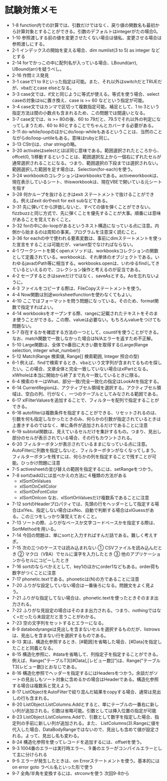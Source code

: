 # 試験対策メモ

- 1-8 function内での計算では、引数だけではなく、戻り値の関数名も最初から計算対象とすることができる。引数のデフォルトはintegerがたの場合0。
- 1-10 参照渡しする前の値を変更させたくない場合は値私、変更させる場合は参照渡しにする。
- 2-1 インデックスの開始を変える場合、dim numlist(3 to 5) as integer などとする
- 2-14 forでかっこの中に配列名が入っている場合、LBound(arr), UBound(arr)を疑うべし。
- 2-16 作問ミス発見
- 3-1 caseで1 to 9といった指定は可能。また、それ以外はswitchだとTRUEだが、vbaだとcase elseとなる。
- 3-3 case文では、if文と同じように等式が使える。等式を使う場合、select caseの対象はisに置き換え、case is >= 60 などという指定が可能。
- 3-4 case文ではカンマで区切って複数指定可能。補足として、1 to 3という指定方法は間の小数点も含まれるため、この問題では間違いとなる。
- 3-7 case文では、is >= 80の後、60 to 79だと、79.5でそれ以外の判定になってしまうため、60 to 80とすることでちゃんとカバーする必要がある。
- 3-11 do-while/loopのほかにdo/loop-whileもあるということは、当然のことながらdo/loop-untileもある。意味はrubyと同じ。
- 3-13 CStr()は、char stringの略。
- 3-20 activateはselectとほぼ同じ意味である。範囲選択されたところから、offcet(0, 1)移動するということは、範囲選択左上から一個右にずれたセルが通常選択されることになる。つまり、範囲選択の下段までは選択されない。範囲選択した範囲を足す場合は、Selection(for-each)を使う。
- 3-24 workbookのコレクションはworkbooksである。activeworkbookは、現在表示しているシート、thisworkbookは、現在VBEで開いている元シートを指す
- 3-28 何かループを抜けるときはexit ステートメントで抜けることができる。例えばexit doやexit for exit subなどである。
- 3-31 先に弾いてから評価しないと、すべての値を弾くことができない。fizzbuzzと同じ方式で、先に弾くことを優先することが大事。順番には意味があることを覚えておくこと。
- 3-32 forの中にdo-loopがあるというネスト構造になっている点に注意。内側から始まるのは周知の事実。プログラムを注意深く読むこと。
- 3-36 for eachの中で使われる要素変数は、事前にdimステートメントを使った宣言をすることは可能だが、variant型でなければならない。
- 4-1 ワークシートを開くopenメソッドは、workbooksコレクションの関数として定義されている。workbookは、それ単体のオブジェクトである。いわゆるjavaのPath等に相当する。workbooks.openは、いわゆるfindしてきているといえるので、コレクション操作と考えるのが妥当である。
- 4-2 セーブするときはsaveだけではなく、saveAsとする。Asを忘れないように。
- 4-3 ファイルをコピーする際は、FileCopyステートメントを使う。
- 4-4 Now関数は別途worksheetfunctionを使わなくてもよい。
- 4-10 ここではフォーマットを問う問題になっている。そのため、format関数で指定すればよい。
- 4-14 workbooksをオープンする際、rangeに記載されたテキストをそのまま使うことができる。この際、valueは必要ない。もちろんvalueをつけても問題ない。
- 5-7 存在するかを確認する方法の一つとして、countifを使うことができる。なお、match関数で一致しなかった場合はN/Aエラーを返すため不正解。
- 5-10 Large関数は、全体でn番目に大きい数を取得する(Large(Range selection, integer what_number))
- 5-12 Match(Range 検索値, Range[] 検索範囲, Integer 照合の型)
- 6-1 例えば、findで検索するとき、vbaという文字列が含まれてるものを探したい。この場合、文章全体と完全一致していない場合はxlPartとなる。xlWholeは本当に開始から終了まで丸々一致しているときに限る。
- 6-4 検索のキーはWhat、部分一致/完全一致化の指定はLookAtを指定する。
- 6-14 CurrentRegionは、アクティブセル領域を選択する。アクティブセル領域は、空白の列、行がなく、一つのテーブルとしてみなされる範囲である。
- 6-17 xlFilterValuesを追加することで、フィルターを配列で指定することができる。
- 6-18 autofilterは複数条件を指定することができる、リセットされるのは、引数を何も指定しなかったときのみ、何らかの引数が指定されているときは上書きするのではなく、単に条件が追加されるだけであることに注意
- 6-19 subtotal関数は、見えているセルだけを集計するもの。つまり、見出し部分のセルが表示されている場合、その行もカウントされる。
- 6-20 フィルターボタンが表示されているままになっている点に注意。AutoFilterに列数を指定しないと、フィルターボタンがなくなってしまう。フィルターボタンを残すには、何らかの列を指定することで残すことが可能。ひっかけ問題に注意
- 7-5 activesheetの並び替えの範囲を指定するには、setRangeをつかう。
- 7-8 sortのadd2には並べかえの方法に４種類の方法がある
    - xlSortOnValues
    - xlSortOnCellColor
    - xlSortOnFontColor
    - xlSortOnIcon
なお、xlSortOnValuesだけ複数系であることに注意
- 7-12 sortのHeaderプロパティでは、先頭の行をヘッダーとして指定する場合はxlYes、指定しない場合はxlNo、自動で判断する場合はxlGuessがある。この三つをしっかり簿覚えておくこと。
- 7-13 ソートの際、ふりがなベースか文字コードベースかを指定する際は、SortMethodを用いる。
- 7-14 今回の問題は、単にsortと入力すればすんだ話である。難しく考えすぎ。
- 7-15 次の三つのケースでは読み込まれない
① CSVファイルを読み込んだとき
② マクロ（VBA）でセルに漢字を入力したとき
③ 他のアプリケーションからセルにコピーしたとき
- 7-16 sortのならべかえとして、key1のほかにorder1などもある。order荷も数字がつくことに注意
- 7-17 phonetic.textである。phoneticは(N)の方であることに注意
- 7-20 ふりがな設定していない場合は一番後ろになる。問題文をよく見よう。
- 7-21 ふりがな指定してない場合は、phonetic.textを使ったときそのまま出力される。
- 7-22 ふりがな見設定の場合はそのまま出力される。つまり、nothingではなく=だったら未設定だと言うことがわかる。
- 7-23 空の文字列をセットするとエラーになる。
- 8-9 databodyrangeは見出しを含まないセルを選択するものだが、listrowsは、見出しを含まない行を選択するものである。
- 8-13 実は、構造化参照するとき、\[\#範囲]を省略した場合、\[#Data]を指定したことと同義となる。
- 8-15 構造化参照に、#dataを省略して、列指定子を指定することができる。例えば、Range("テーブルT3[[#Data],[レビュー数]]")は、Range("テーブルT3[レビュー数])とおなじである。
- 8-16 構造化参照でヘッダーを指定するにはHeadersをつかう。余談だがソートの見出しもソート対象に含めるかの場合はHeaderである。構造化参照する場合は複数系と覚えよう。
- 8-17 ListObjectをAutoFilterで絞り混んだ結果をcopyする場合、通常は見出しの行も含まれる。
- 8-20 ListObject.ListColumns.Addとすると、単にテーブルの一番右に新しい列が追加される。引数は省略可能。引数としては挿入位置の指定が可能
- 8-23 ListObject.ListColumns.Addで、引数として数字を指定した場合、指定列の手前に新しい列が追加される。また、 ListColumns(3).Rangeに値を代入した場合、DataBodyRangeではないので、見出しも含めて値が設定される。よって、見出し名も変わる。
- 8-24 構造化参照を使ってレコードを追加するには、offsetを使う。
- 9-3 1004番のエラーは実行時エラー、９番のエラーがコンパイルエラーとして主に分けられる
- 9-5 エラーが発生したときは、on Errorステートメントを使う。基本的にはon error goto ラベル名といった形で使う
- 9-7 全角/半角を変換するには、strconvを使う
次回9-8から